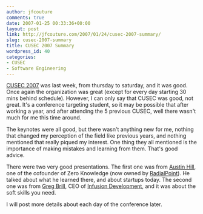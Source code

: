 ```yaml
---
author: jfcouture
comments: true
date: 2007-01-25 00:33:36+00:00
layout: post
link: http://jfcouture.com/2007/01/24/cusec-2007-summary/
slug: cusec-2007-summary
title: CUSEC 2007 Summary
wordpress_id: 40
categories:
- CUSEC
- Software Engineering
---
```


[CUSEC 2007](http://2007.cusec.net/) was last week, from thursday to saturday, and it was good. Once again the organization was great (except for every day starting 30 mins behind schedule). However, I can only say that CUSEC was good, not great. It's a conference targeting student, so it may be possible that after working a year, and after attending the 5 previous CUSEC, well there wasn't much for me this time around.




The keynotes were all good, but there wasn't anything new for me, nothing that changed my perception of the field like previous years, and nothing mentioned that really piqued my interest. One thing they all mentioned is the importance of making mistakes and learning from them. That's good advice.




There were two very good presentations. The first one was from [Austin Hill](http://www.billionswithzeroknowledge.com/), one of the cofounder of Zero Knowledge (now owned by [RadialPoint](http://www.radialpoint.com/en/home/home.php)). He talked about what he learned there, and about startups today. The second one was from [Greg Brill](http://www.infusionblogs.com/blogs/gbrill/default.aspx), CEO of [Infusion Development](http://www.infusiondev.com/), and it was about the soft skills you need.




I will post more details about each day of the conference later.
